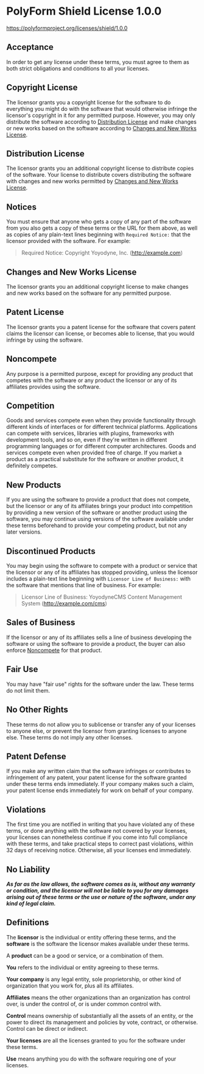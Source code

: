 # PolyForm Shield License 1.0.0

<https://polyformproject.org/licenses/shield/1.0.0>

## Acceptance

In order to get any license under these terms, you must agree to them as both strict obligations and
conditions to all your licenses.

## Copyright License

The licensor grants you a copyright license for the software to do everything you might do with the
software that would otherwise infringe the licensor's copyright in it for any permitted purpose.
However, you may only distribute the software according to
[Distribution License](#distribution-license) and make changes or new works based on the software
according to [Changes and New Works License](#changes-and-new-works-license).

## Distribution License

The licensor grants you an additional copyright license to distribute copies of the software. Your
license to distribute covers distributing the software with changes and new works permitted by
[Changes and New Works License](#changes-and-new-works-license).

## Notices

You must ensure that anyone who gets a copy of any part of the software from you also gets a copy of
these terms or the URL for them above, as well as copies of any plain-text lines beginning with
`Required Notice:` that the licensor provided with the software. For example:

> Required Notice: Copyright Yoyodyne, Inc. (http://example.com)

## Changes and New Works License

The licensor grants you an additional copyright license to make changes and new works based on the
software for any permitted purpose.

## Patent License

The licensor grants you a patent license for the software that covers patent claims the licensor can
license, or becomes able to license, that you would infringe by using the software.

## Noncompete

Any purpose is a permitted purpose, except for providing any product that competes with the software
or any product the licensor or any of its affiliates provides using the software.

## Competition

Goods and services compete even when they provide functionality through different kinds of
interfaces or for different technical platforms. Applications can compete with services, libraries
with plugins, frameworks with development tools, and so on, even if they're written in different
programming languages or for different computer architectures. Goods and services compete even when
provided free of charge. If you market a product as a practical substitute for the software or
another product, it definitely competes.

## New Products

If you are using the software to provide a product that does not compete, but the licensor or any of
its affiliates brings your product into competition by providing a new version of the software or
another product using the software, you may continue using versions of the software available under
these terms beforehand to provide your competing product, but not any later versions.

## Discontinued Products

You may begin using the software to compete with a product or service that the licensor or any of
its affiliates has stopped providing, unless the licensor includes a plain-text line beginning with
`Licensor Line of Business:` with the software that mentions that line of business. For example:

> Licensor Line of Business: YoyodyneCMS Content Management System (http://example.com/cms)

## Sales of Business

If the licensor or any of its affiliates sells a line of business developing the software or using
the software to provide a product, the buyer can also enforce [Noncompete](#noncompete) for that
product.

## Fair Use

You may have "fair use" rights for the software under the law. These terms do not limit them.

## No Other Rights

These terms do not allow you to sublicense or transfer any of your licenses to anyone else, or
prevent the licensor from granting licenses to anyone else. These terms do not imply any other
licenses.

## Patent Defense

If you make any written claim that the software infringes or contributes to infringement of any
patent, your patent license for the software granted under these terms ends immediately. If your
company makes such a claim, your patent license ends immediately for work on behalf of your company.

## Violations

The first time you are notified in writing that you have violated any of these terms, or done
anything with the software not covered by your licenses, your licenses can nonetheless continue if
you come into full compliance with these terms, and take practical steps to correct past violations,
within 32 days of receiving notice. Otherwise, all your licenses end immediately.

## No Liability

***As far as the law allows, the software comes as is, without any warranty or condition, and the
licensor will not be liable to you for any damages arising out of these terms or the use or nature
of the software, under any kind of legal claim.***

## Definitions

The **licensor** is the individual or entity offering these terms, and the **software** is the
software the licensor makes available under these terms.

A **product** can be a good or service, or a combination of them.

**You** refers to the individual or entity agreeing to these terms.

**Your company** is any legal entity, sole proprietorship, or other kind of organization that you
work for, plus all its affiliates.

**Affiliates** means the other organizations than an organization has control over, is under the
control of, or is under common control with.

**Control** means ownership of substantially all the assets of an entity, or the power to direct its
management and policies by vote, contract, or otherwise. Control can be direct or indirect.

**Your licenses** are all the licenses granted to you for the software under these terms.

**Use** means anything you do with the software requiring one of your licenses.
